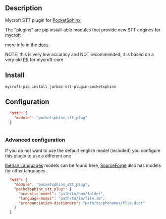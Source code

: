 ## Description

Mycroft STT plugin for [PocketSphinx](https://cmusphinx.github.io/)

The "plugins" are pip install-able modules that provide new STT engines for mycroft

more info in the [docs](https://mycroft-ai.gitbook.io/docs/mycroft-technologies/mycroft-core/plugins)

NOTE: this is very low accuracy and NOT recommended, it is based on a very old [PR](https://github.com/MycroftAI/mycroft-core/pull/1184) for mycroft-core

## Install

`mycroft-pip install jarbas-stt-plugin-pocketsphinx`

## Configuration

```json
  "stt": {
    "module": "pocketsphinx_stt_plug"
  }
 
```

### Advanced configuration

If you do not want to use the default english model (included) you configure this plugin to use a different one

[Iberian Languages](https://github.com/JarbasIberianLanguageResources/iberian-sphinx) models can be found here, [SourceForge](https://sourceforge.net/projects/cmusphinx/files/Acoustic%20and%20Language%20Models/) also has models for other languages

```json
  "stt": {
    "module": "pocketsphinx_stt_plug",
    "pocketsphinx_stt_plug": {
      "acoustic-model": "path/to/hmm/folder",
      "language-model": "path/to/lm/file.lm",
      "pronounciation-dictionary": "path/to/phonemes/file.dict"
    }
  }
 
```
